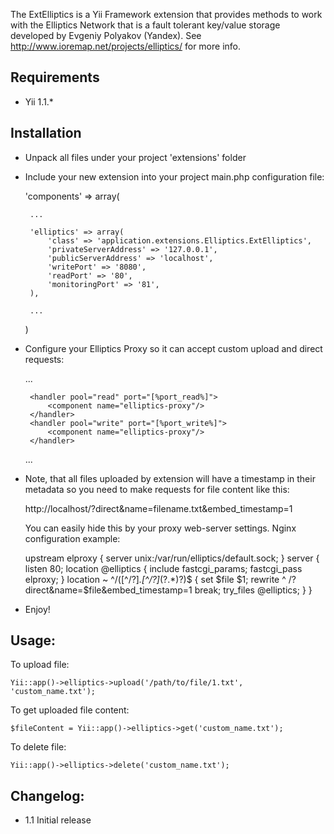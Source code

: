 The ExtElliptics is a Yii Framework extension that provides methods to work with the Elliptics Network
that is a fault tolerant key/value storage developed by Evgeniy Polyakov (Yandex).
See http://www.ioremap.net/projects/elliptics/ for more info.

Requirements
------------

- Yii 1.1.*

Installation
------------

 - Unpack all files under your project 'extensions' folder
 - Include your new extension into your project main.php configuration file:

   'components' => array(

        ...

        'elliptics' => array(
            'class' => 'application.extensions.Elliptics.ExtElliptics',
            'privateServerAddress' => '127.0.0.1',
            'publicServerAddress' => 'localhost',
            'writePort' => '8080',
            'readPort' => '80',
            'monitoringPort' => '81',
        ),

        ...

   )

 - Configure your Elliptics Proxy so it can accept custom upload and direct requests:

   <handlers>

    ...

        <handler pool="read" port="[%port_read%]">
            <component name="elliptics-proxy"/>
        </handler>
        <handler pool="write" port="[%port_write%]">
            <component name="elliptics-proxy"/>
        </handler>

    ...

   </handlers>

 - Note, that all files uploaded by extension will have a timestamp in their metadata so you need
   to make requests for file content like this:

   http://localhost/?direct&name=filename.txt&embed_timestamp=1

   You can easily hide this by your proxy web-server settings. Nginx configuration example:

   upstream elproxy {
        server unix:/var/run/elliptics/default.sock;
   }
   server {
        listen       80;
        location @elliptics {
            include        fastcgi_params;
            fastcgi_pass   elproxy;
        }
        location ~ ^/([^/?]*\.[^/?]*(\?.*)?)$ {
            set $file $1;
            rewrite ^ /?direct&name=$file&embed_timestamp=1 break;
            try_files @elliptics;
        }
   }

 - Enjoy!

Usage:
-------

 To upload file:

    Yii::app()->elliptics->upload('/path/to/file/1.txt', 'custom_name.txt');

 To get uploaded file content:

    $fileContent = Yii::app()->elliptics->get('custom_name.txt');

 To delete file:

    Yii::app()->elliptics->delete('custom_name.txt');

Changelog:
-------

- 1.1   Initial release